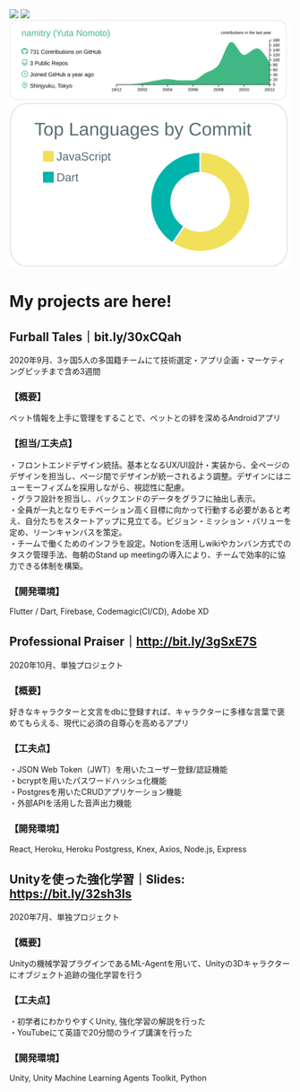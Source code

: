<img src="https://github-profile-trophy.vercel.app/?username=namitry&rank=S,AAA,AA,A" />
<img src="https://github-readme-stats.vercel.app/api?username=namitry&count_private=true" />

<img src="https://raw.githubusercontent.com/namitry/namitry/master/profile-summary-card-output/vue/0-profile-details.svg" />
<img src="https://raw.githubusercontent.com/namitry/namitry/master/profile-summary-card-output/default/2-most-commit-language.svg" />


# My projects are here!
## Furball Tales｜bit.ly/30xCQah  
2020年9月、3ヶ国5人の多国籍チームにて技術選定・アプリ企画・マーケティングピッチまで含め3週間  
### 【概要】
ペット情報を上手に管理をすることで、ペットとの絆を深めるAndroidアプリ
### 【担当/工夫点】
・フロントエンドデザイン統括。基本となるUX/UI設計・実装から、全ページのデザインを担当し、ページ間でデザインが統一されるよう調整。デザインにはニューモーフィズムを採用しながら、視認性に配慮。  
・グラフ設計を担当し、バックエンドのデータをグラフに抽出し表示。  
・全員が一丸となりモチベーション高く目標に向かって行動する必要があると考え、自分たちをスタートアップに見立てる。ビジョン・ミッション・バリューを定め、リーンキャンバスを策定。  
・チームで働くためのインフラを設定。Notionを活用しwikiやカンバン方式でのタスク管理手法、毎朝のStand up meetingの導入により、チームで効率的に協力できる体制を構築。  
### 【開発環境】
Flutter / Dart, Firebase, Codemagic(CI/CD), Adobe XD

## Professional Praiser｜http://bit.ly/3gSxE7S
2020年10月、単独プロジェクト
### 【概要】
好きなキャラクターと文言をdbに登録すれば、キャラクターに多様な言葉で褒めてもらえる、現代に必須の自尊心を高めるアプリ
### 【工夫点】
・JSON Web Token（JWT）を用いたユーザー登録/認証機能  
・bcryptを用いたパスワードハッシュ化機能  
・Postgresを用いたCRUDアプリケーション機能  
・外部APIを活用した音声出力機能  
### 【開発環境】
React, Heroku, Heroku Postgress, Knex, Axios, Node.js, Express

## Unityを使った強化学習｜Slides: https://bit.ly/32sh3ls
2020年7月、単独プロジェクト
### 【概要】
Unityの機械学習プラグインであるML-Agentを用いて、Unityの3Dキャラクターにオブジェクト追跡の強化学習を行う
### 【工夫点】
・初学者にわかりやすくUnity, 強化学習の解説を行った  
・YouTubeにて英語で20分間のライブ講演を行った  
### 【開発環境】
Unity, Unity Machine Learning Agents Toolkit, Python
